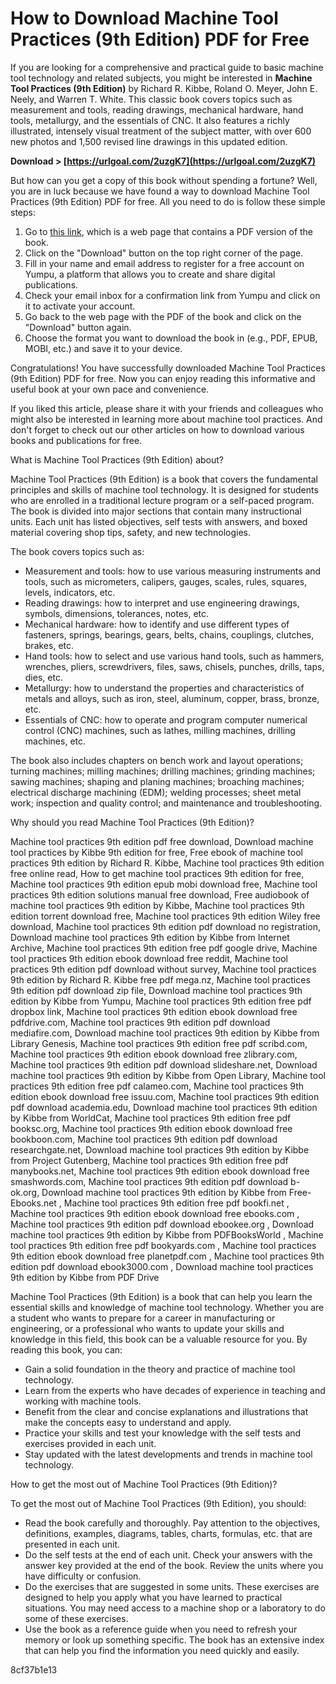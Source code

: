 
 
# How to Download Machine Tool Practices (9th Edition) PDF for Free
 
If you are looking for a comprehensive and practical guide to basic machine tool technology and related subjects, you might be interested in **Machine Tool Practices (9th Edition)** by Richard R. Kibbe, Roland O. Meyer, John E. Neely, and Warren T. White. This classic book covers topics such as measurement and tools, reading drawings, mechanical hardware, hand tools, metallurgy, and the essentials of CNC. It also features a richly illustrated, intensely visual treatment of the subject matter, with over 600 new photos and 1,500 revised line drawings in this updated edition.
 
**Download > [https://urlgoal.com/2uzgK7](https://urlgoal.com/2uzgK7)**


 
But how can you get a copy of this book without spending a fortune? Well, you are in luck because we have found a way to download Machine Tool Practices (9th Edition) PDF for free. All you need to do is follow these simple steps:
 
1. Go to [this link](https://www.yumpu.com/en/document/view/63783255/download-pdf-machine-tool-practices-9th-edition-for-any-device), which is a web page that contains a PDF version of the book.
2. Click on the "Download" button on the top right corner of the page.
3. Fill in your name and email address to register for a free account on Yumpu, a platform that allows you to create and share digital publications.
4. Check your email inbox for a confirmation link from Yumpu and click on it to activate your account.
5. Go back to the web page with the PDF of the book and click on the "Download" button again.
6. Choose the format you want to download the book in (e.g., PDF, EPUB, MOBI, etc.) and save it to your device.

Congratulations! You have successfully downloaded Machine Tool Practices (9th Edition) PDF for free. Now you can enjoy reading this informative and useful book at your own pace and convenience.
 
If you liked this article, please share it with your friends and colleagues who might also be interested in learning more about machine tool practices. And don't forget to check out our other articles on how to download various books and publications for free.
  
What is Machine Tool Practices (9th Edition) about?
 
Machine Tool Practices (9th Edition) is a book that covers the fundamental principles and skills of machine tool technology. It is designed for students who are enrolled in a traditional lecture program or a self-paced program. The book is divided into major sections that contain many instructional units. Each unit has listed objectives, self tests with answers, and boxed material covering shop tips, safety, and new technologies.
 
The book covers topics such as:

- Measurement and tools: how to use various measuring instruments and tools, such as micrometers, calipers, gauges, scales, rules, squares, levels, indicators, etc.
- Reading drawings: how to interpret and use engineering drawings, symbols, dimensions, tolerances, notes, etc.
- Mechanical hardware: how to identify and use different types of fasteners, springs, bearings, gears, belts, chains, couplings, clutches, brakes, etc.
- Hand tools: how to select and use various hand tools, such as hammers, wrenches, pliers, screwdrivers, files, saws, chisels, punches, drills, taps, dies, etc.
- Metallurgy: how to understand the properties and characteristics of metals and alloys, such as iron, steel, aluminum, copper, brass, bronze, etc.
- Essentials of CNC: how to operate and program computer numerical control (CNC) machines, such as lathes, milling machines, drilling machines, etc.

The book also includes chapters on bench work and layout operations; turning machines; milling machines; drilling machines; grinding machines; sawing machines; shaping and planing machines; broaching machines; electrical discharge machining (EDM); welding processes; sheet metal work; inspection and quality control; and maintenance and troubleshooting.
 
Why should you read Machine Tool Practices (9th Edition)?
 
Machine tool practices 9th edition pdf free download,  Download machine tool practices by Kibbe 9th edition for free,  Free ebook of machine tool practices 9th edition by Richard R. Kibbe,  Machine tool practices 9th edition free online read,  How to get machine tool practices 9th edition for free,  Machine tool practices 9th edition epub mobi download free,  Machine tool practices 9th edition solutions manual free download,  Free audiobook of machine tool practices 9th edition by Kibbe,  Machine tool practices 9th edition torrent download free,  Machine tool practices 9th edition Wiley free download,  Machine tool practices 9th edition pdf download no registration,  Download machine tool practices 9th edition by Kibbe from Internet Archive,  Machine tool practices 9th edition free pdf google drive,  Machine tool practices 9th edition ebook download free reddit,  Machine tool practices 9th edition pdf download without survey,  Machine tool practices 9th edition by Richard R. Kibbe free pdf mega.nz,  Machine tool practices 9th edition pdf download zip file,  Download machine tool practices 9th edition by Kibbe from Yumpu,  Machine tool practices 9th edition free pdf dropbox link,  Machine tool practices 9th edition ebook download free pdfdrive.com,  Machine tool practices 9th edition pdf download mediafire.com,  Download machine tool practices 9th edition by Kibbe from Library Genesis,  Machine tool practices 9th edition free pdf scribd.com,  Machine tool practices 9th edition ebook download free zlibrary.com,  Machine tool practices 9th edition pdf download slideshare.net,  Download machine tool practices 9th edition by Kibbe from Open Library,  Machine tool practices 9th edition free pdf calameo.com,  Machine tool practices 9th edition ebook download free issuu.com,  Machine tool practices 9th edition pdf download academia.edu,  Download machine tool practices 9th edition by Kibbe from WorldCat,  Machine tool practices 9th edition free pdf booksc.org,  Machine tool practices 9th edition ebook download free bookboon.com,  Machine tool practices 9th edition pdf download researchgate.net,  Download machine tool practices 9th edition by Kibbe from Project Gutenberg,  Machine tool practices 9th edition free pdf manybooks.net,  Machine tool practices 9th edition ebook download free smashwords.com,  Machine tool practices 9th edition pdf download b-ok.org,  Download machine tool practices 9th edition by Kibbe from Free-Ebooks.net ,  Machine tool practices 9th edition free pdf bookfi.net ,  Machine tool practices 9th edition ebook download free ebooks.com ,  Machine tool practices 9th edition pdf download ebookee.org ,  Download machine tool practices 9th edition by Kibbe from PDFBooksWorld ,  Machine tool practices 9th edition free pdf bookyards.com ,  Machine tool practices 9th edition ebook download free planetpdf.com ,  Machine tool practices 9th edition pdf download ebook3000.com ,  Download machine tool practices 9th edition by Kibbe from PDF Drive
 
Machine Tool Practices (9th Edition) is a book that can help you learn the essential skills and knowledge of machine tool technology. Whether you are a student who wants to prepare for a career in manufacturing or engineering, or a professional who wants to update your skills and knowledge in this field, this book can be a valuable resource for you. By reading this book, you can:

- Gain a solid foundation in the theory and practice of machine tool technology.
- Learn from the experts who have decades of experience in teaching and working with machine tools.
- Benefit from the clear and concise explanations and illustrations that make the concepts easy to understand and apply.
- Practice your skills and test your knowledge with the self tests and exercises provided in each unit.
- Stay updated with the latest developments and trends in machine tool technology.

How to get the most out of Machine Tool Practices (9th Edition)?
 
To get the most out of Machine Tool Practices (9th Edition), you should:

- Read the book carefully and thoroughly. Pay attention to the objectives, definitions, examples, diagrams, tables, charts, formulas, etc. that are presented in each unit.
- Do the self tests at the end of each unit. Check your answers with the answer key provided at the end of the book. Review the units where you have difficulty or confusion.
- Do the exercises that are suggested in some units. These exercises are designed to help you apply what you have learned to practical situations. You may need access to a machine shop or a laboratory to do some of these exercises.
- Use the book as a reference guide when you need to refresh your memory or look up something specific. The book has an extensive index that can help you find the information you need quickly and easily.

 8cf37b1e13
 

